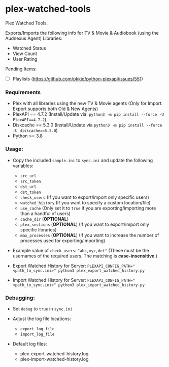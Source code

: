 # plex-watched-tools
Plex Watched Tools.

Exports/Imports the following info for TV & Movie & Audiobook (using the Audnexus Agent) Libraries:
* Watched Status
* View Count
* User Rating

Pending Items:
* [ ] Playlists (https://github.com/pkkid/python-plexapi/issues/551)

### Requirements

* Plex with all libraries using the new TV & Movie agents (Only for Import. Export supports both Old & New Agents)
* PlexAPI == 4.7.2 (Install/Update via: `python3 -m pip install --force -U PlexAPI==4.7.2`)
* Diskcache == 5.3.0 (Install/Update via `python3 -m pip install --force -U diskcache==5.3.0`)
* Python >= 3.8

### Usage:

* Copy the included `sample.ini` to `sync.ini` and update the following variables:
    * `src_url`
    * `src_token`
    * `dst_url`
    * `dst_token`
    * `check_users` (If you want to export/import only specific users)
    * `watched_history` (If you want to specify a custom location/file)
    * `use_cache` (Only set it to `true` if you are exporting/importing more than a handful of users)
    * `cache_dir` (**OPTIONAL**)
    * `plex_sections` (**OPTIONAL**) (If you want to export/import only specific libraries)
    * `max_processes` (**OPTIONAL**) (If you want to increase the number of processes used for exporting/importing)

* Example value of `check_users`: `"abc,xyz,def"` (These must be the usernames of the required users. The matching is **case-insensitive**.)

* Export Watched History for Server:
    `PLEXAPI_CONFIG_PATH="<path_to_sync.ini>" python3 plex_export_watched_history.py`

* Import Watched History for Server:
    `PLEXAPI_CONFIG_PATH="<path_to_sync.ini>" python3 plex_import_watched_history.py`

### Debugging:

* Set `debug` to `true` in `sync.ini`

* Adjust the log file locations:
    * `export_log_file`
    * `import_log_file`

* Default log files:
    * plex-export-watched-history.log
    * plex-import-watched-history.log
